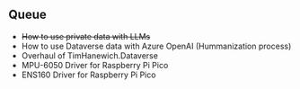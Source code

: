 ## Queue
- ~~How to use private data with LLMs~~
- How to use Dataverse data with Azure OpenAI (Hummanization process)
- Overhaul of TimHanewich.Dataverse
- MPU-6050 Driver for Raspberry Pi Pico
- ENS160 Driver for Raspberry Pi Pico